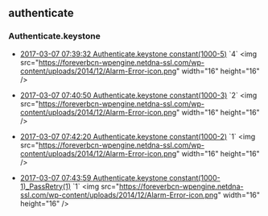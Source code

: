 

## authenticate

### Authenticate.keystone

- [2017-03-07 07:39:32 Authenticate.keystone constant(1000-5)](https://godleon.github.io/osp_binary_test_result/0.0.43/authenticate/(20170307_073932)Authenticate.keystone-constant(1000-5)-FAILED.html) `4` <img src="https://foreverbcn-wpengine.netdna-ssl.com/wp-content/uploads/2014/12/Alarm-Error-icon.png" width="16" height="16" \/>

- [2017-03-07 07:40:50 Authenticate.keystone constant(1000-3)](https://godleon.github.io/osp_binary_test_result/0.0.43/authenticate/(20170307_074050)Authenticate.keystone-constant(1000-3)-FAILED.html) `2` <img src="https://foreverbcn-wpengine.netdna-ssl.com/wp-content/uploads/2014/12/Alarm-Error-icon.png" width="16" height="16" \/>

- [2017-03-07 07:42:20 Authenticate.keystone constant(1000-2)](https://godleon.github.io/osp_binary_test_result/0.0.43/authenticate/(20170307_074220)Authenticate.keystone-constant(1000-2)-FAILED.html) `1` <img src="https://foreverbcn-wpengine.netdna-ssl.com/wp-content/uploads/2014/12/Alarm-Error-icon.png" width="16" height="16" \/>

- [2017-03-07 07:43:59 Authenticate.keystone constant(1000-1)_PassRetry(1)](https://godleon.github.io/osp_binary_test_result/0.0.43/authenticate/(20170307_074359)Authenticate.keystone-constant(1000-1)_PassRetry(1)-FAILED.html) `1` <img src="https://foreverbcn-wpengine.netdna-ssl.com/wp-content/uploads/2014/12/Alarm-Error-icon.png" width="16" height="16" \/>
